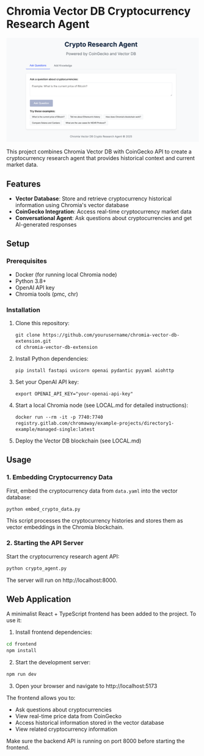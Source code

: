 # Chromia Vector DB Cryptocurrency Research Agent

![Cryptocurrency Research Agent](https://github.com/chromindscan/vector-db-agent/blob/main/public/landing.png)

This project combines Chromia Vector DB with CoinGecko API to create a cryptocurrency research agent that provides historical context and current market data.

## Features

- **Vector Database**: Store and retrieve cryptocurrency historical information using Chromia's vector database
- **CoinGecko Integration**: Access real-time cryptocurrency market data
- **Conversational Agent**: Ask questions about cryptocurrencies and get AI-generated responses

## Setup

### Prerequisites

- Docker (for running local Chromia node)
- Python 3.8+
- OpenAI API key
- Chromia tools (pmc, chr)

### Installation

1. Clone this repository:
   ```
   git clone https://github.com/yourusername/chromia-vector-db-extension.git
   cd chromia-vector-db-extension
   ```

2. Install Python dependencies:
   ```
   pip install fastapi uvicorn openai pydantic pyyaml aiohttp
   ```

3. Set your OpenAI API key:
   ```
   export OPENAI_API_KEY="your-openai-api-key"
   ```

4. Start a local Chromia node (see LOCAL.md for detailed instructions):
   ```
   docker run --rm -it -p 7740:7740 registry.gitlab.com/chromaway/example-projects/directory1-example/managed-single:latest
   ```

5. Deploy the Vector DB blockchain (see LOCAL.md)

## Usage

### 1. Embedding Cryptocurrency Data

First, embed the cryptocurrency data from `data.yaml` into the vector database:

```bash
python embed_crypto_data.py
```

This script processes the cryptocurrency histories and stores them as vector embeddings in the Chromia blockchain.

### 2. Starting the API Server

Start the cryptocurrency research agent API:

```bash
python crypto_agent.py
```

The server will run on http://localhost:8000.


## Web Application

A minimalist React + TypeScript frontend has been added to the project. To use it:

1. Install frontend dependencies:
```bash
cd frontend
npm install
```

2. Start the development server:
```bash
npm run dev
```

3. Open your browser and navigate to http://localhost:5173

The frontend allows you to:
- Ask questions about cryptocurrencies
- View real-time price data from CoinGecko
- Access historical information stored in the vector database
- View related cryptocurrency information

Make sure the backend API is running on port 8000 before starting the frontend.